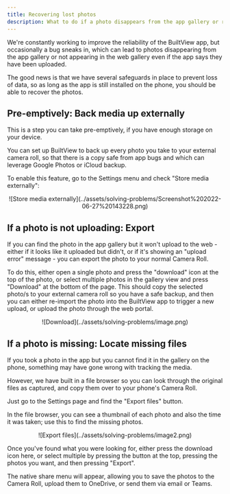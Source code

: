 ```yaml
---
title: Recovering lost photos
description: What to do if a photo disappears from the app gallery or refuses to upload.
---
```


We're constantly working to improve the reliability of the BuiltView app, but occasionally a bug sneaks in, which can lead to photos disappearing from the app gallery or not appearing in the web gallery even if the app says they have been uploaded.

The good news is that we have several safeguards in place to prevent loss of data, so as long as the app is still installed on the phone, you should be able to recover the photos.

## Pre-emptively: Back media up externally

This is a step you can take pre-emptively, if you have enough storage on your device. 

You can set up BuiltView to back up every photo you take to your external camera roll, so that there is a copy safe from app bugs and which can leverage Google Photos or iCloud backup.

To enable this feature, go to the Settings menu and check "Store media externally":

<center>
![Store media externally](../assets/solving-problems/Screenshot%202022-06-27%20143228.png)
</center>

## If a photo is not uploading: Export

If you can find the photo in the app gallery but it won't upload to the web - either if it looks like it uploaded but didn't, or if it's showing an "upload error" message - you can export the photo to your normal Camera Roll.

To do this, either open a single photo and press the "download" icon at the top of the photo, or select multiple photos in the gallery view and press "Download" at the bottom of the page.  This should copy the selected photo/s to your external camera roll so you have a safe backup, and then you can either re-import the photo into the BuiltView app to trigger a new upload, or upload the photo through the web portal.

<center>
![Download](../assets/solving-problems/image.png)
</center>

## If a photo is missing: Locate missing files

If you took a photo in the app but you cannot find it in the gallery on the phone, something may have gone wrong with tracking the media.

However, we have built in a file browser so you can look through the original files as captured, and copy them over to your phone's Camera Roll.

Just go to the Settings page and find the "Export files" button. 

In the file browser, you can see a thumbnail of each photo and also the time it was taken; use this to find the missing photos.

<center>
![Export files](../assets/solving-problems/image2.png)
</center>

Once you've found what you were looking for, either press the download icon here, or select multiple by pressing the button at the top, pressing the photos you want, and then pressing "Export".

The native share menu will appear, allowing you to save the photos to the Camera Roll, upload them to OneDrive, or send them via email or Teams.
